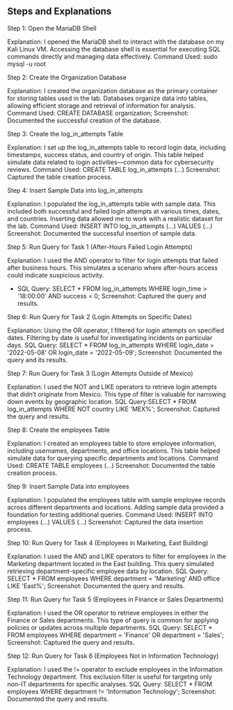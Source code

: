 ## Steps and Explanations

Step 1: Open the MariaDB Shell

Explanation: I opened the MariaDB shell to interact with the database on my Kali Linux VM. Accessing the database shell is essential for executing SQL commands directly and managing data effectively.
Command Used: sudo mysql -u root


Step 2: Create the Organization Database

Explanation: I created the organization database as the primary container for storing tables used in the lab. Databases organize data into tables, allowing efficient storage and retrieval of information for analysis.
Command Used: CREATE DATABASE organization;
Screenshot: Documented the successful creation of the database.


Step 3: Create the log_in_attempts Table

Explanation: I set up the log_in_attempts table to record login data, including timestamps, success status, and country of origin. This table helped simulate data related to login activities—common data for cybersecurity reviews.
Command Used: CREATE TABLE log_in_attempts (...)
Screenshot: Captured the table creation process.


Step 4: Insert Sample Data into log_in_attempts

Explanation: I populated the log_in_attempts table with sample data. This included both successful and failed login attempts at various times, dates, and countries. Inserting data allowed me to work with a realistic dataset for the lab.
Command Used: INSERT INTO log_in_attempts (...) VALUES (...)
Screenshot: Documented the successful insertion of sample data.


Step 5: Run Query for Task 1 (After-Hours Failed Login Attempts)

Explanation: I used the AND operator to filter for login attempts that failed after business hours. This simulates a scenario where after-hours access could indicate suspicious activity.
- SQL Query: SELECT * FROM log_in_attempts WHERE login_time > '18:00:00' AND success = 0;
Screenshot: Captured the query and results.


Step 6: Run Query for Task 2 (Login Attempts on Specific Dates)

Explanation: Using the OR operator, I filtered for login attempts on specified dates. Filtering by date is useful for investigating incidents on particular days.
SQL Query: SELECT * FROM log_in_attempts WHERE login_date = '2022-05-08' OR login_date = '2022-05-09';
Screenshot: Documented the query and its results.


Step 7: Run Query for Task 3 (Login Attempts Outside of Mexico)

Explanation: I used the NOT and LIKE operators to retrieve login attempts that didn’t originate from Mexico. This type of filter is valuable for narrowing down events by geographic location.
SQL Query:SELECT * FROM log_in_attempts WHERE NOT country LIKE 'MEX%';
Screenshot: Captured the query and results.


Step 8: Create the employees Table

Explanation: I created an employees table to store employee information, including usernames, departments, and office locations. This table helped simulate data for querying specific departments and locations.
Command Used: CREATE TABLE employees (...)
Screenshot: Documented the table creation process.


Step 9: Insert Sample Data into employees

Explanation: I populated the employees table with sample employee records across different departments and locations. Adding sample data provided a foundation for testing additional queries.
Command Used: INSERT INTO employees (...) VALUES (...)
Screenshot: Captured the data insertion process.


Step 10: Run Query for Task 4 (Employees in Marketing, East Building)

Explanation: I used the AND and LIKE operators to filter for employees in the Marketing department located in the East building. This query simulated retrieving department-specific employee data by location.
SQL Query: SELECT * FROM employees WHERE department = 'Marketing' AND office LIKE 'East%';
Screenshot: Documented the query and results.


Step 11: Run Query for Task 5 (Employees in Finance or Sales Departments)

Explanation: I used the OR operator to retrieve employees in either the Finance or Sales departments. This type of query is common for applying policies or updates across multiple departments.
SQL Query: SELECT * FROM employees WHERE department = 'Finance' OR department = 'Sales';
Screenshot: Captured the query and results.


Step 12: Run Query for Task 6 (Employees Not in Information Technology)

Explanation: I used the != operator to exclude employees in the Information Technology department. This exclusion filter is useful for targeting only non-IT departments for specific analyses.
SQL Query: SELECT * FROM employees WHERE department != 'Information Technology';
Screenshot: Documented the query and results.
